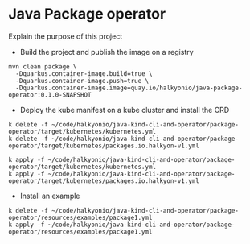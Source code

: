 # Java Package operator

Explain the purpose of this project

- Build the project and publish the image on a registry
```shell
mvn clean package \
  -Dquarkus.container-image.build=true \
  -Dquarkus.container-image.push=true \
  -Dquarkus.container-image.image=quay.io/halkyonio/java-package-operator:0.1.0-SNAPSHOT
```
- Deploy the kube manifest on a kube cluster and install the CRD
```shell
k delete -f ~/code/halkyonio/java-kind-cli-and-operator/package-operator/target/kubernetes/kubernetes.yml
k delete -f ~/code/halkyonio/java-kind-cli-and-operator/package-operator/target/kubernetes/packages.io.halkyon-v1.yml

k apply -f ~/code/halkyonio/java-kind-cli-and-operator/package-operator/target/kubernetes/kubernetes.yml
k apply -f ~/code/halkyonio/java-kind-cli-and-operator/package-operator/target/kubernetes/packages.io.halkyon-v1.yml
```
- Install an example
```shell
k delete -f ~/code/halkyonio/java-kind-cli-and-operator/package-operator/resources/examples/package1.yml
k apply -f ~/code/halkyonio/java-kind-cli-and-operator/package-operator/resources/examples/package1.yml
```

